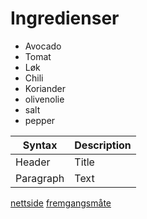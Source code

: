 # Ingredienser

* Avocado
* Tomat
* Løk
* Chili
* Koriander
* olivenolie
* salt
* pepper

| Syntax | Description |
| ----------- | ----------- |
| Header | Title |
| Paragraph | Text |

[nettside](https://www.nb.no)
[fremgangsmåte](https://github.com/bentkvalvik/guacamole_oppskrift)
